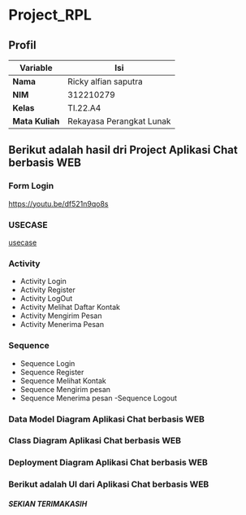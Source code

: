 # Project_RPL
## Profil
| Variable | Isi |
| -------- | --- |
| **Nama** | Ricky alfian saputra |
| **NIM** | 312210279 |
| **Kelas** | TI.22.A4 |
| **Mata Kuliah** | Rekayasa Perangkat Lunak |

## Berikut adalah hasil dri Project Aplikasi Chat berbasis WEB

### Form Login
https://youtu.be/df521n9qo8s

### USECASE

[usecase](https://github.com/ricky1211/Project_RPL/blob/main/RPL/Screenshot%20(372).png?raw=true)

### Activity
- Activity Login
[](https://github.com/ricky1211/Project_RPL/blob/main/RPL/Screenshot%20(373).png?raw=true)
- Activity Register
[](https://github.com/ricky1211/Project_RPL/blob/main/RPL/Screenshot%20(374).png?raw=true)
- Activity LogOut
[](https://github.com/ricky1211/Project_RPL/blob/main/RPL/Screenshot%20(375).png?raw=true)
- Activity Melihat Daftar Kontak
[](https://github.com/ricky1211/Project_RPL/blob/main/RPL/Screenshot%20(376).png?raw=true)
- Activity Mengirim Pesan
[](https://github.com/ricky1211/Project_RPL/blob/main/RPL/Screenshot%20(378).png?raw=true)
- Activity Menerima Pesan
[](https://github.com/ricky1211/Project_RPL/blob/main/RPL/Screenshot%20(379).png?raw=true)

### Sequence
- Sequence Login
[](https://github.com/ricky1211/Project_RPL/blob/main/RPL/Screenshot%20(383).png?raw=true)
- Sequence Register
[](https://github.com/ricky1211/Project_RPL/blob/main/RPL/Screenshot%20(384).png?raw=true)
- Sequence Melihat Kontak
[](https://github.com/ricky1211/Project_RPL/blob/main/RPL/Screenshot%20(385).png?raw=true)
- Sequence Mengirim pesan
[](https://github.com/ricky1211/Project_RPL/blob/main/RPL/Screenshot%20(386).png?raw=true)
- Sequence Menerima pesan
[](https://github.com/ricky1211/Project_RPL/blob/main/RPL/Screenshot%20(387).png?raw=true)
-Sequence Logout
[](https://github.com/ricky1211/Project_RPL/blob/main/RPL/Screenshot%20(389).png?raw=true)

### Data Model Diagram Aplikasi Chat berbasis WEB
[](https://github.com/ricky1211/Project_RPL/blob/main/RPL/Screenshot%20(390).png?raw=true)
### Class Diagram Aplikasi Chat berbasis WEB
[](https://github.com/ricky1211/Project_RPL/blob/main/RPL/Screenshot%20(391).png?raw=true)
### Deployment Diagram Aplikasi Chat berbasis WEB
[](https://github.com/ricky1211/Project_RPL/blob/main/RPL/Screenshot%20(392).png?raw=true)

### Berikut adalah UI dari Aplikasi Chat berbasis WEB
[](https://github.com/ricky1211/Project_RPL/blob/main/RPL/Screenshot%20(393).png?raw=true)
[](https://github.com/ricky1211/Project_RPL/blob/main/RPL/Screenshot%20(394).png?raw=true)
[](https://github.com/ricky1211/Project_RPL/blob/main/RPL/Screenshot%20(395).png?raw=true)
[](https://github.com/ricky1211/Project_RPL/blob/main/RPL/Screenshot%20(396).png?raw=true)
[](https://github.com/ricky1211/Project_RPL/blob/main/RPL/Screenshot%20(397).png?raw=true)
[](https://github.com/ricky1211/Project_RPL/blob/main/RPL/Screenshot%20(398).png?raw=true)

##### SEKIAN TERIMAKASIH


